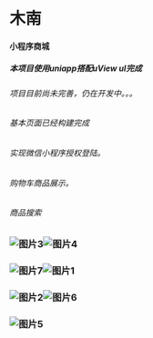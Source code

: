 # 木南

#### 小程序商城
##### 本项目使用uniapp搭配uView ul完成
###### 项目目前尚未完善，仍在开发中。。。
###### 基本页面已经构建完成
###### 实现微信小程序授权登陆。
###### 购物车商品展示。
###### 商品搜索
[图片1]:https://www.xibeimn.cn/src/munanshop/zhan1shop.png
[图片2]:https://www.xibeimn.cn/src/munanshop/zhan2shop.png
[图片3]:https://www.xibeimn.cn/src/munanshop/zhan3shop.png
[图片4]:https://www.xibeimn.cn/src/munanshop/zhan4shop.png
[图片5]:https://www.xibeimn.cn/src/munanshop/zhan5shop.png
[图片6]:https://www.xibeimn.cn/src/munanshop/zhan6shop.png
[图片7]:https://www.xibeimn.cn/src/munanshop/zhan7shop.png
### ![图片3]![图片4]
### ![图片7]![图片1]
### ![图片2]![图片6]
### ![图片5]
